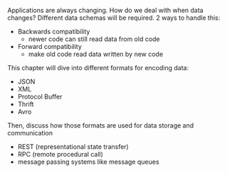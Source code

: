 
Applications are always changing. How do we deal with when data changes? Different data schemas will be required. 2 ways to handle this:
- Backwards compatibility
	- newer code can still read data from old code
- Forward compatibility
	- make old code read data written by new code

This chapter will dive into different formats for encoding data:
- JSON
- XML
- Protocol Buffer
- Thrift
- Avro

Then, discuss how those formats are used for data storage and communication
- REST (representational state transfer)
- RPC (remote procedural call)
- message passing systems like message queues



